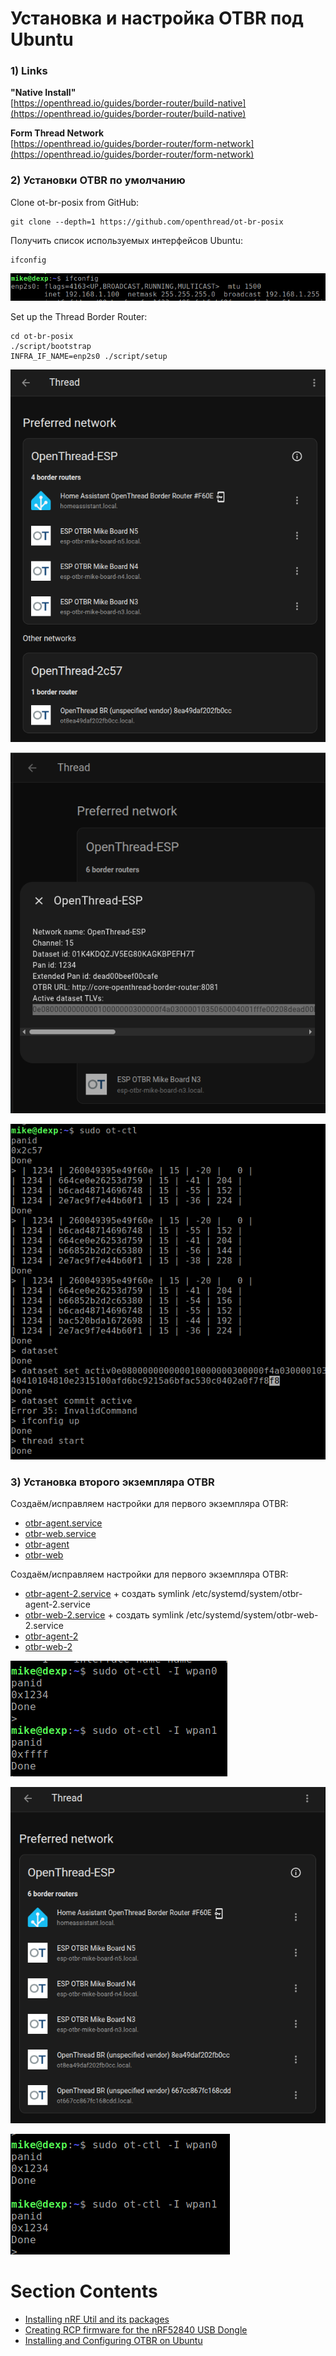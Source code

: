 # Установка и настройка OTBR под Ubuntu

### 1) Links
**"Native Install"**  
[https://openthread.io/guides/border-router/build-native](https://openthread.io/guides/border-router/build-native)  
  
**Form Thread Network**  
[https://openthread.io/guides/border-router/form-network](https://openthread.io/guides/border-router/form-network)  

### 2) Установки OTBR по умолчанию
Clone ot-br-posix from GitHub:
~~~
git clone --depth=1 https://github.com/openthread/ot-br-posix
~~~
Получить список используемых интерфейсов Ubuntu:
~~~
ifconfig
~~~
![](images/ubuntu_ifconfig.png)  
  
Set up the Thread Border Router:
~~~
cd ot-br-posix
./script/bootstrap
INFRA_IF_NAME=enp2s0 ./script/setup
~~~
  
![](images/nrf52840_rcp_otbr_in_HA.png)  
  
![](images/nrf52840_rcp_otbr_dataset_from_HA.png)  
  
![](images/nrf52840_rcp_otbr_join_thread.png)  

### 3) Установка второго экземпляра OTBR

Создаём/исправляем настройки для первого экземпляра OTBR:  
- [otbr-agent.service](ubuntu/usr/lib/systemd/system/otbr-agent.service)
- [otbr-web.service](ubuntu/usr/lib/systemd/system/otbr-web.service)
- [otbr-agent](ubuntu/etc/default/otbr-agent)
- [otbr-web](ubuntu/etc/default/otbr-web)

Создаём/исправляем настройки для первого экземпляра OTBR:  
- [otbr-agent-2.service](ubuntu/usr/lib/systemd/system/otbr-agent-2.service) + создать symlink /etc/systemd/system/otbr-agent-2.service
- [otbr-web-2.service](ubuntu/usr/lib/systemd/system/otbr-web-2.service) + создать symlink /etc/systemd/system/otbr-web-2.service
- [otbr-agent-2](ubuntu/etc/default/otbr-agent-2)
- [otbr-web-2](ubuntu/etc/default/otbr-web-2)
  
![](images/nrf52840_rcp_otbr_cli_for_2_instances.png)  
  
![](images/nrf52840_rcp_otbr_in_HA_final.png)  
  
![](images/nrf52840_rcp_otbr_cli_for_2_instances_final.png)  
  
  
  
# Section Contents
- [Installing nRF Util and its packages](01_nrfutil.md)  
- [Creating RCP firmware for the nRF52840 USB Dongle](02_firmware.md)  
- [Installing and Configuring OTBR on Ubuntu](03_otbr.md)  
  